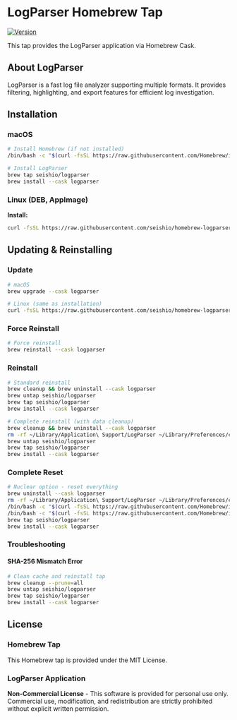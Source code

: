 # LogParser Homebrew Tap

[![Version](https://img.shields.io/badge/Version-0.4.30-brightgreen.svg)](https://github.com/seishio/homebrew-logparser/releases)

This tap provides the LogParser application via Homebrew Cask.

## About LogParser

LogParser is a fast log file analyzer supporting multiple formats. It provides filtering, highlighting, and export features for efficient log investigation.

## Installation

### macOS
```bash
# Install Homebrew (if not installed)
/bin/bash -c "$(curl -fsSL https://raw.githubusercontent.com/Homebrew/install/HEAD/install.sh)"

# Install LogParser
brew tap seishio/logparser
brew install --cask logparser
```

### Linux (DEB, AppImage)

**Install:**
```bash
curl -fsSL https://raw.githubusercontent.com/seishio/homebrew-logparser/main/install.sh | bash
```

## Updating & Reinstalling

### Update
```bash
# macOS
brew upgrade --cask logparser

# Linux (same as installation)
curl -fsSL https://raw.githubusercontent.com/seishio/homebrew-logparser/main/install.sh | bash
```

### Force Reinstall
```bash
# Force reinstall
brew reinstall --cask logparser
```

### Reinstall
```bash
# Standard reinstall
brew cleanup && brew uninstall --cask logparser
brew untap seishio/logparser
brew tap seishio/logparser
brew install --cask logparser

# Complete reinstall (with data cleanup)
brew cleanup && brew uninstall --cask logparser
rm -rf ~/Library/Application\ Support/LogParser ~/Library/Preferences/com.logparser.*
brew untap seishio/logparser
brew tap seishio/logparser
brew install --cask logparser
```

### Complete Reset
```bash
# Nuclear option - reset everything
brew uninstall --cask logparser
rm -rf ~/Library/Application\ Support/LogParser ~/Library/Preferences/com.logparser.*
/bin/bash -c "$(curl -fsSL https://raw.githubusercontent.com/Homebrew/install/HEAD/uninstall.sh)"
/bin/bash -c "$(curl -fsSL https://raw.githubusercontent.com/Homebrew/install/HEAD/install.sh)"
brew tap seishio/logparser
brew install --cask logparser
```

### Troubleshooting

#### SHA-256 Mismatch Error
```bash
# Clean cache and reinstall tap
brew cleanup --prune=all
brew untap seishio/logparser
brew tap seishio/logparser
brew install --cask logparser
```

## License

### Homebrew Tap

This Homebrew tap is provided under the MIT License.

### LogParser Application

**Non-Commercial License** - This software is provided for personal use only. Commercial use, modification, and redistribution are strictly prohibited without explicit written permission.
